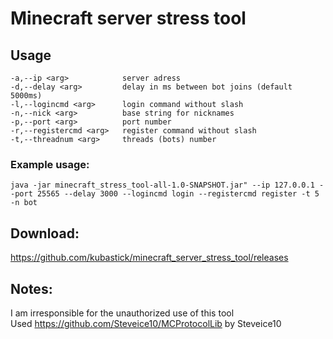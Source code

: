 # Minecraft server stress tool
## Usage
 `-a,--ip <arg>            server adress`  
 `-d,--delay <arg>         delay in ms between bot joins (default 5000ms)`  
 `-l,--logincmd <arg>      login command without slash`  
 `-n,--nick <arg>          base string for nicknames`  
 `-p,--port <arg>          port number`  
 `-r,--registercmd <arg>   register command without slash`  
 `-t,--threadnum <arg>     threads (bots) number`

### Example usage:
`java -jar minecraft_stress_tool-all-1.0-SNAPSHOT.jar" --ip 127.0.0.1 --port 25565 --delay 3000 --logincmd login --registercmd register -t 5 -n bot`
## Download:
https://github.com/kubastick/minecraft_server_stress_tool/releases
## Notes:
I am irresponsible for the unauthorized use of this tool  
Used https://github.com/Steveice10/MCProtocolLib by Steveice10

